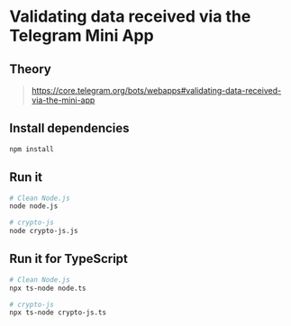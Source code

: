# Validating data received via the Telegram Mini App


## Theory
> https://core.telegram.org/bots/webapps#validating-data-received-via-the-mini-app


## Install dependencies
```bash
npm install
```


## Run it
```bash
# Clean Node.js
node node.js

# crypto-js
node crypto-js.js
```


## Run it for TypeScript
```bash
# Clean Node.js
npx ts-node node.ts

# crypto-js
npx ts-node crypto-js.ts
```
